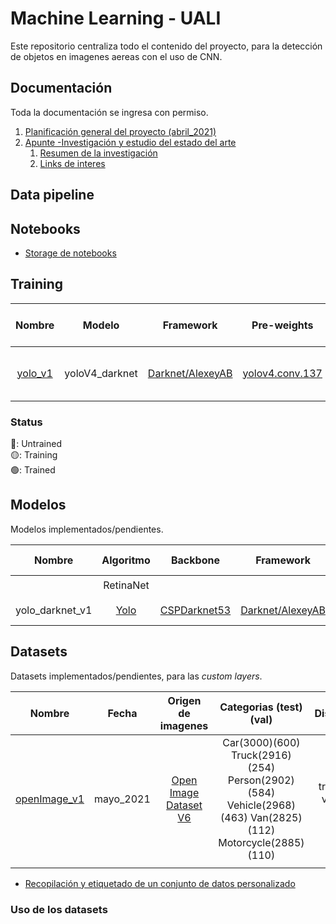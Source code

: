 # Machine Learning - UALI

Este repositorio centraliza todo el contenido del proyecto, para la detección de objetos en imagenes aereas con el uso de CNN.

## Documentación

Toda la documentación se ingresa con permiso.

1. [Planificación general del proyecto (abril_2021)](https://drive.google.com/file/d/1bMuCR1LKOgmpmQsZwPuTdjEPNApDvzgN/view?usp=sharing)
2. [Apunte -Investigación y estudio del estado del arte](https://docs.google.com/document/d/1mygFBACNOq0p7MN__wcEl8sxGZEG187TV8vuhzMOjeU/edit?usp=sharing)
    1. [Resumen de la investigación](https://docs.google.com/spreadsheets/d/1atzYZL8IrZ4RDQQDC8rHAR0ydo9VwBXqHv8p4fDXsVo/edit?usp=sharing)
    2. [Links de interes](https://docs.google.com/document/d/1T_ZZ26vpcQTAqynuSMu--mj9A2ZRGAsa9byyAC6NLPk/edit?usp=sharing)

## Data pipeline

## Notebooks

* [Storage de notebooks](https://drive.google.com/drive/folders/15F2JkUutHZ6INLlFT_il6N-bGxbxq3TJ?usp=sharing)

## Training

| Nombre | Modelo | Framework | Pre-weights | Custom_Dataset | obj.data obj.name cfg | best weights | Notebook | MaP | Status | Fecha |
|:--:|:--:|:--:|:--:|:--:|:--:|:--:|:--:|:--:|:--:|:--:|
| [yolo_v1][1] | yoloV4_darknet | [Darknet/AlexeyAB][2] | [yolov4.conv.137][3] | [openImage_v1][4] | [obj.data](training/yolo_v1/obj.data) [obj.name](training/yolo_v1/obj.names) [yolov4-obj.cfg](training/yolo_v1/yolov4-obj.cfg)| [yolov4-obj_best.weights](https://drive.google.com/file/d/1-5eprW8D2Si3gZOqaN4QadHOFhvu6OWT/view?usp=sharing) | [![Open In Colab](https://colab.research.google.com/assets/colab-badge.svg)][5] | | 🟡 | jun_2021 |

### Status
🔴: Untrained <br>
🟡: Training <br>
🟢: Trained <br>

<!-- links -->
[1]: https://drive.google.com/drive/folders/1K6glWO0ZXqZ0hVTCdxM3BoYG1wQyXV8A?usp=sharing
[2]: https://github.com/AlexeyAB/darknet
[3]: https://github.com/AlexeyAB/darknet/releases/download/darknet_yolo_v3_optimal/yolov4.conv.137
[4]: https://drive.google.com/drive/folders/1RPxQnrn9OMLv4ejEo9PX2VDYn4ynoDks?usp=sharing
[5]: https://colab.research.google.com/drive/19cKCrw1YSU1J2wrA9pqpJsMsuqMK8PpQ?usp=sharing

## Modelos

Modelos implementados/pendientes.

| Nombre | Algoritmo | Backbone |  Framework | Pretrained | Custom_Dataset | cfg | weights | Entornos-trial | Métrica | Status |
|:--:|:--:|:--:|:--:|:--:|:--:|:--:|:--:|:--:|:--:|:--:|
|  | RetinaNet |            |            |         | [Colab][1] |        | 🟡 |
| yolo_darknet_v1| [Yolo][6] | [CSPDarknet53][5] | [Darknet/AlexeyAB][4] | [YoloV4-CoCo][3] |         |[Colab][2]      |         | 🟡 |

<!-- links -->
[1]: https://colab.research.google.com/drive/1q6YnzfGZtZ1R1HllvmO-wntPgGe_1h5r?usp=sharing
[2]: https://colab.research.google.com/drive/1mixbM9j1M7hGIWpmeEikW0_-dmV_o3R0?usp=sharing
[3]: https://github.com/AlexeyAB/darknet/releases/download/darknet_yolo_v3_optimal/yolov4.weights
[4]: https://github.com/AlexeyAB/darknet
[5]: https://paperswithcode.com/method/cspdarknet53
[6]: https://www.cv-foundation.org/openaccess/content_cvpr_2016/papers/Redmon_You_Only_Look_CVPR_2016_paper.pdf


## Datasets

Datasets implementados/pendientes, para las *custom layers*.

|  Nombre | Fecha | Origen de imagenes | Categorias (test)(val) | Distribución | Formato | +Info |
|:-------:|:-------:|:-------:|:-------:|:-------:|:-------:|:-------:|
| [openImage_v1][1] | mayo_2021  | [Open Image Dataset V6][2]  | Car(3000)(600) Truck(2916)(254) Person(2902)(584) Vehicle(2968)(463) Van(2825)(112) Motorcycle(2885)(110)  |  train(80%) validation (20%)  | YoloV4-Darknet  |   |   
|   |   |   |   |   |   |   |   


* [Recopilación y etiquetado de un conjunto de datos personalizado](docs/custom_datasets.md)

<!-- links -->
[1]: https://drive.google.com/drive/folders/1RPxQnrn9OMLv4ejEo9PX2VDYn4ynoDks?usp=sharing
[2]: https://storage.googleapis.com/openimages/web/index.html

### Uso de los datasets

##